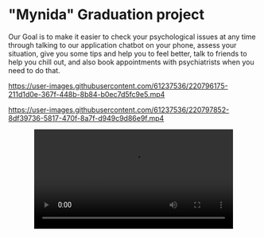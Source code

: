 # "Mynida" Graduation project


Our Goal is to make it easier to check your psychological issues at any time through talking to
our application chatbot on your phone, assess your situation, give you some tips and help you to feel better, talk to friends to help you chill out, and also book appointments with psychiatrists when you need to do that. 


https://user-images.githubusercontent.com/61237536/220796175-211d1d0e-367f-448b-8b84-b0ec7d5fc9e5.mp4




https://user-images.githubusercontent.com/61237536/220797852-8df39736-5817-470f-8a7f-d949c9d86e9f.mp4


<div align="center">
  <video src="[myvideo.mp4](https://user-images.githubusercontent.com/61237536/220797852-8df39736-5817-470f-8a7f-d949c9d86e9f.mp4)" width=400/>
<div/>
